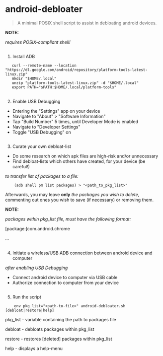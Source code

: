 # android-debloater

>A minimal POSIX shell script to assist in debloating android devices.

**NOTE:**

*requires _POSIX-compliant_ shell!*

##
1) Install ADB

```
   curl --remote-name --location "https://dl.google.com/android/repository/platform-tools-latest-linux.zip"
   mkdir "$HOME/.local"
   unzip "platform-tools-latest-linux.zip" -d "$HOME/.local"
   export PATH="$PATH:$HOME/.local/platform-tools"
   ```
##
2) Enable USB Debugging


- Entering the "Settings" app on your device
- Navigate to "About" > "Software Information"
- Tap "Build Number" 5 times, until Developer Mode is enabled
- Navigate to "Developer Settings"
- Toggle "USB Debugging" on


##
3) Curate your own debloat-list

- Do some research on which apk files are high-risk and/or unnecessary
- Find debloat-lists which others have created, for your device (be careful!)

*to transfer list of packages to a file:*

```
    (adb shell pm list packages) > "<path_to_pkg_list>"
```

Afterwards, you may leave **only** *_the packages you wish to delete_*,
commenting out ones you wish to save (if necessary) or removing them.

**NOTE:**

*packages within pkg_list file, must have the following format:*

[package:]com.android.chrome

...
##
4) Initiate a wireless/USB ADB connection between android device and computer

*after enabling USB Debugging*

- Connect android device to computer via USB cable
- Authorize connection to computer from your device
##
5) Run the script

```
    env pkg_list="<path-to-file>" android-debloater.sh [debloat|restore|help]
```


pkg_list - variable containing the path to packages file

debloat - debloats packages within pkg_list

restore - restores [deleted] packages within pkg_list

help    - displays a help-menu
